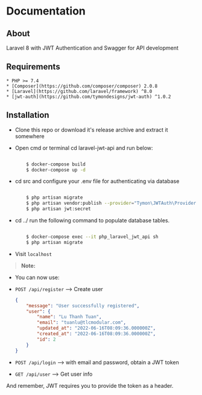 # Documentation
## About

Laravel 8 with JWT Authentication and Swagger for API development

## Requirements
    * PHP >= 7.4
    * [Composer](https://github.com/composer/composer) 2.0.8
    * [Laravel](https://github.com/laravel/framework) ^8.0
    * [jwt-auth](https://github.com/tymondesigns/jwt-auth) ^1.0.2
## Installation

- Clone this repo or download it's release archive and extract it somewhere
- Open cmd or terminal cd laravel-jwt-api and run below:

    ```bash

        $ docker-compose build
        $ docker-compose up -d

    ```
- cd src and configure your .env file for authenticating via database

    ```bash

        $ php artisan migrate
        $ php artisan vendor:publish --provider="Tymon\JWTAuth\Providers\LaravelServiceProvider"
        $ php artisan jwt:secret

    ```
- cd ../ run the following command to populate database tables.

	```bash

        $ docker-compose exec --it php_laravel_jwt_api sh
        $ php artisan migrate

	```

- Visit `localhost`

> **Note:**
- You can now use:

- ```POST /api/register``` –> Create user 

    ```json
    {
    	"message": "User successfully registered",
        "user": {
            "name": "Lu Thanh Tuan",
            "email": "tuanlu@tlcmodular.com",
            "updated_at": "2022-06-16T08:09:36.000000Z",
            "created_at": "2022-06-16T08:09:36.000000Z",
            "id": 2
        }
    }

    ```
     
     
- ```POST /api/login``` –> with email and password, obtain a JWT token

      

- ```GET /api/user``` –> Get user info



And remember, JWT requires you to provide the token as a header.

